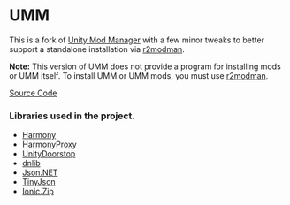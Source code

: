# UMM
This is a fork of [Unity Mod Manager](https://github.com/newman55/unity-mod-manager/) with a few minor tweaks to better support a standalone installation via [r2modman](https://github.com/ebkr/r2modmanPlus).

**Note:** This version of UMM does not provide a program for installing mods or UMM itself. To install UMM or UMM mods, you must use [r2modman](https://github.com/ebkr/r2modmanPlus).

[Source Code](https://github.com/alexneargarder/unity-mod-manager)

### Libraries used in the project.
- [Harmony](https://github.com/pardeike/Harmony/wiki/Utilities)
- [HarmonyProxy](https://github.com/spacehamster/HarmonyProxy)
- [UnityDoorstop](https://github.com/NeighTools/UnityDoorstop)
- [dnlib](https://github.com/0xd4d/dnlib)
- [Json.NET](https://www.newtonsoft.com/json)
- [TinyJson](https://github.com/zanders3/json)
- [Ionic.Zip](https://archive.codeplex.com/?p=dotnetzip)
